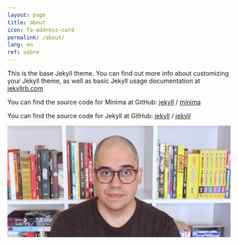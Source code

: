 ```yaml
---
layout: page
title: about
icon: fa-address-card
permalink: /about/
lang: en
ref: sobre
---
```


This is the base Jekyll theme. You can find out more info about customizing your Jekyll theme, as well as basic Jekyll usage documentation at [jekyllrb.com](https://jekyllrb.com/)

You can find the source code for Minima at GitHub:
[jekyll][jekyll-organization] /
[minima](https://github.com/jekyll/minima)

You can find the source code for Jekyll at GitHub:
[jekyll][jekyll-organization] /
[jekyll](https://github.com/jekyll/jekyll)

<p>
    <img src="/img/profile-site.jpg"/>
</p>

[jekyll-organization]: https://github.com/jekyll

